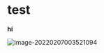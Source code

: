 # test

**hi**





![image-20220207003521094](/Users/kiwony/Documents/GitHub/mytest01/images/image-20220207003521094.png)
